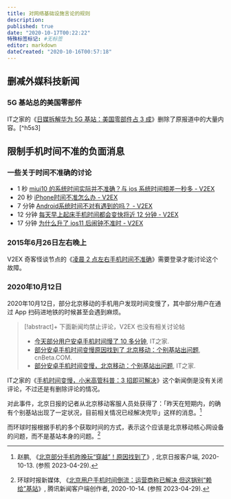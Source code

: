 ```yaml
---
title: 对网络基础设施言论的规则
description:
published: true
date: "2020-10-17T00:22:22"
特殊标签标记: #无标签
editor: markdown
dateCreated: "2020-10-16T00:57:18"
---
```


## 删减外媒科技新闻

### 5G 基站总的美国零部件

IT之家的《[日媒拆解华为 5G 基站：美国零部件占 3 成](https://archive.is/x3QlL "https://www.ithome.com/0/513/290.htm")》删除了原报道中的大量内容。[^h5s3]

[^h5s3]: [Huawei\'s base station teardown shows dependence on US-made parts](https://archive.is/OheXb "https://asia.nikkei.com/Spotlight/Huawei-crackdown/Huawei-s-base-station-teardown-shows-dependence-on-US-made-parts"), Nikkei Asia.

## 限制手机时间不准的负面消息

### 一些关于时间不准确的讨论

+   1 秒 [miui10 的系统时间实际并不准确？与 ios 系统时间相差一秒多 - V2EX](https://archive.is/NlZKA)
+   20 秒 [iPhone时间不准怎么办 - V2EX](https://archive.is/DPyQI)
+   7 分钟 [Android系统时间不对有遇到的吗？ - V2EX](https://archive.is/I2RUb "https://v2ex.com/t/639339")
+   12 分钟 [每天早上起床手机时间都会变快将近 12 分钟 - V2EX](https://web.archive.org/web/20210806235842/https://v2ex.com/t/742996?p=1)
+   17 分钟 [为什么升了 ios11 后闹钟不准时 - V2EX](https://archive.is/O8AHC)

### 2015年6月26日左右晚上

V2EX 奇客怪谈节点的《[凌晨 2 点左右手机时间不准确][]》需要登录才能讨论这个故障。

[凌晨 2 点左右手机时间不准确]: https://archive.is/7d5TX "https://www.v2ex.com/t/201279"

### 2020年10月12日

2020年10月12日，部分北京移动的手机用户发现时间变慢了，其中部分用户在通过 App 扫码进地铁的时候甚至会遇到麻烦。

> [!abstract]+ 下面新闻均禁止评论，V2EX 也没有相关讨论帖
>
> +   [今天部分用户安卓手机时间慢了 10 多分钟](https://archive.is/LkcFo "https://www.ithome.com/0/513/232.htm"), IT之家.
> +   [部分安卓手机时间变慢原因找到了 北京移动：个别基站出问题](https://archive.is/0FoLr "https://www.cnbeta.com/articles/tech/1039865.htm"), cnBeta.COM.
> +   [部分安卓手机时间变慢，北京移动：个别基站出问题](https://archive.is/6FGst "https://www.ithome.com/0/513/333.htm"), IT之家.

IT之家的《[手机时间变慢，小米高管科普：3 招即可解决](https://archive.is/6biR8 "https://www.ithome.com/0/513/350.htm")》这个新闻倒是没有关闭评论，不过还是有删除评论的情况。

对此事件，北京日报的记者从北京移动客服人员处获得了：「昨天在短期内，的确有个别基站出现了一定状况，目前相关情况已经解决完毕」这样的消息。[^42645]

[^42645]: 赵鹏, 《[北京部分手机昨晚玩“穿越”！原因找到了](https://web.archive.org/web/20230429074908/https://ie.bjd.com.cn/5b165687a010550e5ddc0e6a/contentApp/5b16573ae4b02a9fe2d558f9/AP5f8516f4e4b03c6143b42645)》, 北京日报客户端, 2020-10-13. (参照 2023-04-29).

而环球时报根据手机的多个获取时间的方式，表示这个应该是北京移动核心网设备的问题，而不是基站本身的问题。[^M9A00]

[^M9A00]: 环球时报新媒体, 《[北京用户手机时间倒流：运营商称已解决 但这锅别“赖给”基站](https://web.archive.org/web/20230425140751/https://new.qq.com/rain/a/20201014A06M9A00)》, 腾讯新闻客户端创作者, 2020-10-14. (参照 2023-04-29).
